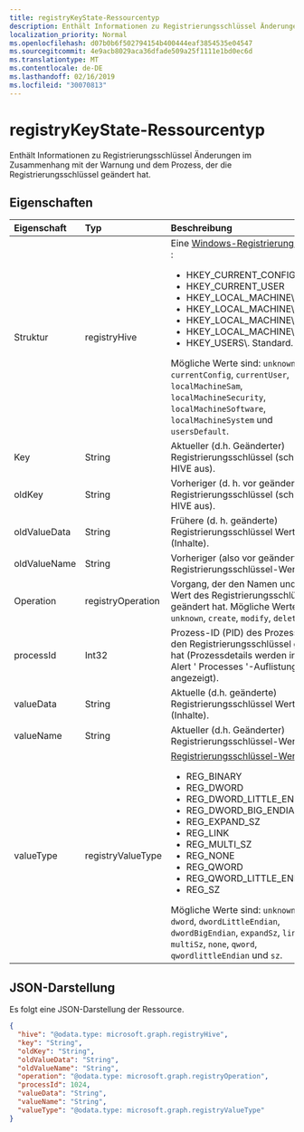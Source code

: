 ```yaml
---
title: registryKeyState-Ressourcentyp
description: Enthält Informationen zu Registrierungsschlüssel Änderungen im Zusammenhang mit der Warnung und dem Prozess, der die Registrierungsschlüssel geändert hat.
localization_priority: Normal
ms.openlocfilehash: d07b0b6f502794154b400444eaf3854535e04547
ms.sourcegitcommit: 4e9acb8029aca36dfade509a25f1111e1bd0ec6d
ms.translationtype: MT
ms.contentlocale: de-DE
ms.lasthandoff: 02/16/2019
ms.locfileid: "30070813"
---
```

# <a name="registrykeystate-resource-type"></a>registryKeyState-Ressourcentyp

Enthält Informationen zu Registrierungsschlüssel Änderungen im Zusammenhang mit der Warnung und dem Prozess, der die Registrierungsschlüssel geändert hat.

## <a name="properties"></a>Eigenschaften

| Eigenschaft     | Typ        | Beschreibung |
|:-------------|:------------|:------------|
|Struktur|registryHive|Eine [Windows-Registrierungsstruktur](https://docs.microsoft.com/en-us/windows/desktop/sysinfo/registry-hives) : <ul><li>HKEY_CURRENT_CONFIG</li> <li>HKEY_CURRENT_USER</li> <li>HKEY_LOCAL_MACHINE\SAM</li> <li>HKEY_LOCAL_MACHINE\Security</li> <li>HKEY_LOCAL_MACHINE\Software</li> <li>HKEY_LOCAL_MACHINE\System</li> <li>HKEY_USERS\\. Standard.</li></ul> Mögliche Werte sind: `unknown`, `currentConfig`, `currentUser`, `localMachineSam`, `localMachineSecurity`, `localMachineSoftware`, `localMachineSystem` und `usersDefault`.|
|Key|String|Aktueller (d.h. Geänderter) Registrierungsschlüssel (schließt HIVE aus).|
|oldKey|String|Vorheriger (d. h. vor geänderter) Registrierungsschlüssel (schließt HIVE aus).|
|oldValueData|String|Frühere (d. h. geänderte) Registrierungsschlüssel Wertdaten (Inhalte).|
|oldValueName|String|Vorheriger (also vor geänderter) Registrierungsschlüssel-Wertname.|
|Operation|registryOperation|Vorgang, der den Namen und/oder Wert des Registrierungsschlüssels geändert hat. Mögliche Werte: `unknown`, `create`, `modify`, `delete`.|
|processId|Int32|Prozess-ID (PID) des Prozesses, der den Registrierungsschlüssel geändert hat (Prozessdetails werden in der Alert ' Processes '-Auflistung angezeigt).|
|valueData|String|Aktuelle (d.h. geänderte) Registrierungsschlüssel Wertdaten (Inhalte).|
|valueName|String|Aktueller (d.h. Geänderter) Registrierungsschlüssel-Wertname|
|valueType|registryValueType|[Registrierungsschlüssel-Werttyp](https://docs.microsoft.com/en-us/windows/desktop/sysinfo/registry-value-types) <ul><li>REG_BINARY</li> <li>REG_DWORD</li> <li>REG_DWORD_LITTLE_ENDIAN</li> <li>REG_DWORD_BIG_ENDIAN</li><li>REG_EXPAND_SZ</li> <li>REG_LINK</li> <li>REG_MULTI_SZ</li> <li>REG_NONE</li> <li>REG_QWORD</li> <li>REG_QWORD_LITTLE_ENDIAN</li> <li>REG_SZ</li></ul> Mögliche Werte sind: `unknown`, `binary`, `dword`, `dwordLittleEndian`, `dwordBigEndian`, `expandSz`, `link`, `multiSz`, `none`, `qword`, `qwordlittleEndian` und `sz`.|

## <a name="json-representation"></a>JSON-Darstellung

Es folgt eine JSON-Darstellung der Ressource.

<!-- {
  "blockType": "resource",
  "optionalProperties": [

  ],
  "@odata.type": "microsoft.graph.registryKeyState"
}-->

```json
{
  "hive": "@odata.type: microsoft.graph.registryHive",
  "key": "String",
  "oldKey": "String",
  "oldValueData": "String",
  "oldValueName": "String",
  "operation": "@odata.type: microsoft.graph.registryOperation",
  "processId": 1024,
  "valueData": "String",
  "valueName": "String",
  "valueType": "@odata.type: microsoft.graph.registryValueType"
}

```

<!-- uuid: 8fcb5dbc-d5aa-4681-8e31-b001d5168d79
2015-10-25 14:57:30 UTC -->
<!-- {
  "type": "#page.annotation",
  "description": "registryKeyState resource",
  "keywords": "",
  "section": "documentation",
  "tocPath": ""
}-->
